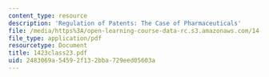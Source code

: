 ```yaml
---
content_type: resource
description: 'Regulation of Patents: The Case of Pharmaceuticals'
file: /media/https%3A/open-learning-course-data-rc.s3.amazonaws.com/14-23-government-regulation-of-industry-spring-2003/2483069a54592f132bba729eed05603a_1423class23.pdf
file_type: application/pdf
resourcetype: Document
title: 1423class23.pdf
uid: 2483069a-5459-2f13-2bba-729eed05603a
---
```

